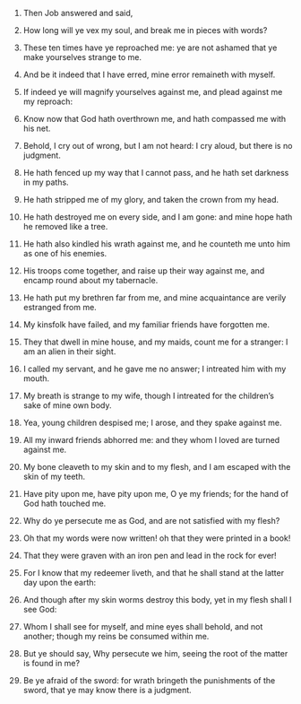 1. Then Job answered and said,

2. How long will ye vex my soul,
and break me in pieces with words?

3. These ten times have ye
reproached me: ye are not ashamed that ye make yourselves strange to
me.

4. And be it indeed that I have erred, mine error remaineth with
myself.

5. If indeed ye will magnify yourselves against me, and plead
against me my reproach:

6. Know now that God hath overthrown me, and
hath compassed me with his net.

7. Behold, I cry out of wrong, but I am not heard: I cry aloud, but
there is no judgment.

8. He hath fenced up my way that I cannot pass, and he hath set
darkness in my paths.

9. He hath stripped me of my glory, and taken the crown from my
head.

10. He hath destroyed me on every side, and I am gone: and mine hope
hath he removed like a tree.

11. He hath also kindled his wrath against me, and he counteth me
unto him as one of his enemies.

12. His troops come together, and raise up their way against me, and
encamp round about my tabernacle.

13. He hath put my brethren far from me, and mine acquaintance are
verily estranged from me.

14. My kinsfolk have failed, and my familiar friends have forgotten
me.

15. They that dwell in mine house, and my maids, count me for a
stranger: I am an alien in their sight.

16. I called my servant, and he gave me no answer; I intreated him
with my mouth.

17. My breath is strange to my wife, though I intreated for the
children’s sake of mine own body.

18. Yea, young children despised me; I arose, and they spake against
me.

19. All my inward friends abhorred me: and they whom I loved are
turned against me.

20. My bone cleaveth to my skin and to my flesh, and I am escaped
with the skin of my teeth.

21. Have pity upon me, have pity upon me, O ye my friends; for the
hand of God hath touched me.

22. Why do ye persecute me as God, and are not satisfied with my
flesh?

23. Oh that my words were now written! oh that they were
printed in a book!

24. That they were graven with an iron pen and
lead in the rock for ever!

25. For I know that my redeemer liveth,
and that he shall stand at the latter day upon the earth:

26. And
though after my skin worms destroy this body, yet in my flesh shall I
see God:

27. Whom I shall see for myself, and mine eyes shall
behold, and not another; though my reins be consumed within me.

28. But ye should say, Why persecute we him, seeing the root of the
matter is found in me?

29. Be ye afraid of the sword: for wrath
bringeth the punishments of the sword, that ye may know there is a
judgment.